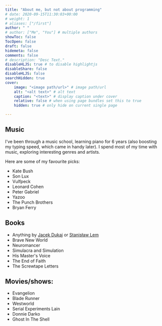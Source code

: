 ```yaml
---
title: "About me, but not about programming"
# date: 2020-09-15T11:30:03+00:00
# weight: 1
# aliases: ["/first"]
author: " "
# author: ["Me", "You"] # multiple authors
showToc: false
TocOpen: false
draft: false
hidemeta: false
comments: false
# description: "Desc Text."
disableHLJS: true # to disable highlightjs
disableShare: false
disableHLJS: false
searchHidden: true
cover:
    image: "<image path/url>" # image path/url
    alt: "<alt text>" # alt text
    caption: "<text>" # display caption under cover
    relative: false # when using page bundles set this to true
    hidden: true # only hide on current single page

---
```


## Music

I've been through a music school, learning piano for 6 years (also boosting my typing speed, which came in handy later).
I spend most of my time with music, exploring interesting genres and artists.

Here are some of my favourite picks:

- Kate Bush
- Son Lux
- Vulfpeck
- Leonard Cohen
- Peter Gabriel
- Yazoo
- The Punch Brothers
- Bryan Ferry

## Books

- Anything by [Jacek Dukaj](https://en.wikipedia.org/wiki/Jacek_Dukaj) or [Stanisław Lem](https://en.wikipedia.org/wiki/Stanis%C5%82aw_Lem)
- Brave New World
- Neuromancer
- Simulacra and Simulation
- His Master's Voice
- The End of Faith
- The Screwtape Letters

## Movies/shows:

- Evangelion
- Blade Runner
- Westworld
- Serial Experiments Lain
- Donnie Darko
- Ghost In The Shell 
